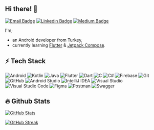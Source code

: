 ## Hi there! 👋

[![Email Badge](https://img.shields.io/badge/esadcmrt@gmail.com-c71610?style=flat-square&logo=gmail&logoColor=white)](mailto:esadcmrt@gmail.com "Connect by Email")
[![Linkedin Badge](https://img.shields.io/badge/Muhammed%20Esad%20C%C3%B6mert-0077B5?style=flat-square&logo=linkedin&logoColor=white)](https://www.linkedin.com/in/muhammedesadcomert/ "Connect on Linkedin")
[![Medium Badge](https://img.shields.io/badge/Muhammed%20Esad%20C%C3%B6mert-000000?style=flat-square&logo=medium&logoColor=white)](https://medium.com/@muhammedesadcomert "Follow on Medium")

I'm;
- an Android developer from Turkey,
- currently learning [Flutter](https://flutter.dev/) & [Jetpack Compose](https://developer.android.com/jetpack/compose).

## ⚡ Tech Stack

![Android](https://img.shields.io/badge/Android-3DDC84?style=for-the-badge&style=flat-square&logo=android&logoColor=white)
![Kotlin](https://img.shields.io/badge/Kotlin-%230095D5.svg?style=for-the-badge&style=flat-square&logo=kotlin&logoColor=white)
![Java](https://img.shields.io/badge/Java-%23ED8B00.svg?style=for-the-badge&style=flat-square&logo=java&logoColor=white)
![Flutter](https://img.shields.io/badge/Flutter-02569B?style=for-the-badge&style=flat-square&logo=flutter&logoColor=white)
![Dart](https://img.shields.io/badge/Dart-0175C2?style=for-the-badge&logo=dart&style=flat-square&logoColor=white)
![C](https://img.shields.io/badge/C-%2300599C.svg?style=for-the-badge&style=flat-square&logo=c&logoColor=white)
![C#](https://img.shields.io/badge/C%23-%23239120.svg?style=for-the-badge&style=flat-square&logo=c-sharp&logoColor=white)
![Firebase](https://img.shields.io/badge/Firebase-%23039BE5.svg?style=for-the-badge&style=flat-square&logo=firebase)
![Git](https://img.shields.io/badge/Git-%23F05033.svg?style=for-the-badge&style=flat-square&logo=git&logoColor=white)
![GitHub](https://img.shields.io/badge/Github-%23121011.svg?style=for-the-badge&style=flat-square&logo=github&logoColor=white)
![Android Studio](https://img.shields.io/badge/Android%20Studio-3DDC84.svg?style=for-the-badge&style=flat-square&logo=android-studio&logoColor=white)
![IntelliJ IDEA](https://img.shields.io/badge/IntelliJ%20IDEA-000000.svg?style=for-the-badge&style=flat-square&logo=intellij-idea&logoColor=white)
![Visual Studio](https://img.shields.io/badge/Visual%20Studio-5C2D91.svg?style=for-the-badge&style=flat-square&logo=visual-studio&logoColor=white)
![Visual Studio Code](https://img.shields.io/badge/VS%20Code-0078d7.svg?style=for-the-badge&style=flat-square&logo=visual-studio-code&logoColor=white)
![Figma](https://img.shields.io/badge/Figma-F24E1E?style=for-the-badge&&style=flat-square&logo=figma&logoColor=white)
![Postman](https://img.shields.io/badge/Postman-EF5B25?style=for-the-badge&&style=flat-square&logo=postman&logoColor=white)
![Swagger](https://img.shields.io/badge/Swagger-85EA2D?style=for-the-badge&&style=flat-square&logo=swagger&logoColor=black)

## 🔥 Github Stats

[![GitHub Stats](https://github-readme-stats.vercel.app/api?username=muhammedesadcomert&show_icons=true&theme=radical)](https://github.com/anuraghazra/github-readme-stats)

[![GitHub Streak](https://streak-stats.demolab.com/?user=muhammedesadcomert&theme=dark&border=FFA500&fire=FC2E20&sideNums=7F00FF&mode=weekly)](https://git.io/streak-stats)
